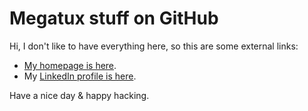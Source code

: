 # Megatux stuff on GitHub

Hi, I don't like to have everything here, so this are some external links:

* [My homepage is here](https://megatux.me).
* My [LinkedIn profile is here](https://www.linkedin.com/in/molinacristian/).

Have a nice day & happy hacking.

